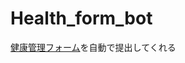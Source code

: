 # Health_form_bot
[健康管理フォーム](https://www.u-tokyo.ac.jp/covid-19/ja/safety/healthcheck.html)を自動で提出してくれる
